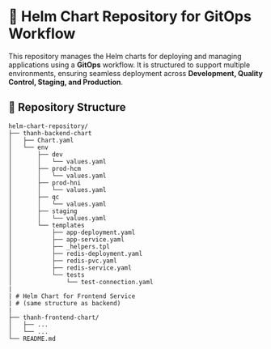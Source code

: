 # 🚀 Helm Chart Repository for GitOps Workflow

This repository manages the Helm charts for deploying and managing applications using a **GitOps** workflow. It is structured to support multiple environments, ensuring seamless deployment across **Development, Quality Control, Staging, and Production**.

## 📂 Repository Structure

```plaintext
helm-chart-repository/
├── thanh-backend-chart
│   ├── Chart.yaml
│   └── env
│       ├── dev
│       │   └── values.yaml
│       ├── prod-hcm
│       │   └── values.yaml
│       ├── prod-hni
│       │   └── values.yaml
│       ├── qc
│       │   └── values.yaml
│       ├── staging
│       │   └── values.yaml
│       └── templates
│           ├── app-deployment.yaml
│           ├── app-service.yaml
│           ├── _helpers.tpl
│           ├── redis-deployment.yaml
│           ├── redis-pvc.yaml
│           ├── redis-service.yaml
│           └── tests
│               └── test-connection.yaml
|
| # Helm Chart for Frontend Service
| # (same structure as backend)
|
├── thanh-frontend-chart/
│   ├── ...
│   └── ...
└── README.md
